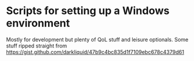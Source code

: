 # Scripts for setting up a Windows environment

Mostly for development but plenty of QoL stuff and leisure optionals. Some stuff ripped straight from https://gist.github.com/darkliquid/47b9c4bc835d1f7109ebc678c4379d61